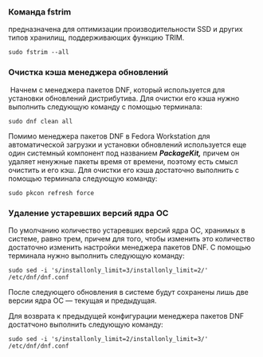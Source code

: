 ### **Команда fstrim**

предназначена для оптимизации производительности SSD и других типов хранилищ, поддерживающих функцию TRIM.

`sudo fstrim --all`

### Очистка кэша менеджера обновлений

&nbsp;Начнем с менеджера пакетов DNF, который используется для установки обновлений дистрибутива. Для очистки его кэша нужно выполнить следующую команду с помощью терминала:

`sudo dnf clean all`

Помимо менеджера пакетов DNF в Fedora Workstation для автоматической загрузки и установки обновлений используется еще один системный компонент под названием ***PackageKit,*** причем он удаляет ненужные пакеты время от времени, поэтому есть смысл очистить и его кэш. Для очистки его кэша достаточно выполнить с помощью терминала следующую команду:

`sudo pkcon refresh force`

### Удаление устаревших версий ядра ОС

По умолчанию количество устаревших версий ядра ОС, хранимых в системе, равно трем, причем для того, чтобы изменить это количество достаточно изменить настройки менеджера пакетов DNF. С помощью терминала нужно выполнить следующую команду:

`sudo sed -i 's/installonly_limit=3/installonly_limit=2/' /etc/dnf/dnf.conf`

После следующего обновления в системе будут сохранены лишь две версии ядра ОС — текущая и предыдущая.

Для возврата к предыдущей конфигурации менеджера пакетов DNF достатчоно выполнить следующую команду:

`sudo sed -i 's/installonly_limit=2/installonly_limit=3/' /etc/dnf/dnf.conf`
